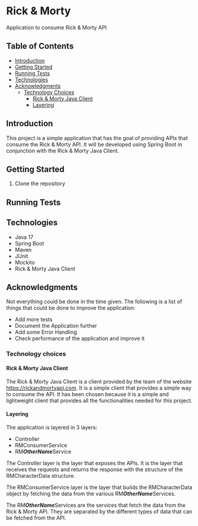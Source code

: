 # Rick & Morty
Application to consume Rick & Morty API

## Table of Contents
* [Introduction](#introduction)
* [Getting Started](#getting-started)
* [Running Tests](#running-tests)
* [Technologies](#technologies)
* [Acknowledgments](#acknowledgments)
  * [Technology Choices](#technology-choices)
    * [Rick & Morty Java Client](#rick-&-morty-java-client)
    * [Layering](#layering)

## Introduction
This project is a simple application that has the goal
of providing APIs that consume the Rick & Morty API. 
It will be developed using Spring Boot in conjunction
with the Rick & Morty Java Client.

## Getting Started
1. Clone the repository

## Running Tests

## Technologies
* Java 17
* Spring Boot
* Maven
* JUnit
* Mockito
* Rick & Morty Java Client

## Acknowledgments
Not everything could be done in the time given.
The following is a list of things that could be done
to improve the application:
* Add more tests
* Document the Application further
* Add some Error Handling
* Check performance of the application and improve it

### Technology choices

#### Rick & Morty Java Client
The Rick & Morty Java Client is a client provided by the
team of the website https://rickandmortyapi.com.
It is a simple client that provides a simple way to consume
the API. It has been chosen because it is a simple and
lightweight client that provides all the functionalities
needed for this project.

#### Layering
The application is layered in 3 layers:
* Controller
* RMConsumerService
* RM***OtherName***Service

The Controller layer is the layer that exposes the APIs. 
It is the layer that receives the requests and returns the 
response with the structure of the RMCharacterData structure.

The RMConsumerService layer is the layer that builds the
RMCharacterData object by fetching the data from the various
RM***OtherName***Services.

The RM***OtherName***Services are the services that fetch the
data from the Rick & Morty API. They are separated by the
different types of data that can be fetched from the API.

